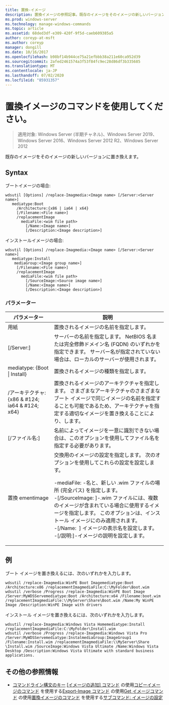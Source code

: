 ```yaml
---
title: 置換-イメージ
description: 置換イメージの参照記事。既存のイメージをそのイメージの新しいバージョンに置き換えます。
ms.prod: windows-server
ms.technology: manage-windows-commands
ms.topic: article
ms.assetid: 68ded3df-e309-420f-9f5d-caeb609385a5
author: coreyp-at-msft
ms.author: coreyp
manager: dongill
ms.date: 10/16/2017
ms.openlocfilehash: b98bf14b944ce75a21efbbb38a211e60ca952d39
ms.sourcegitcommit: 2afed2461574a3f53f84fc9ec28d86df3b335685
ms.translationtype: MT
ms.contentlocale: ja-JP
ms.lasthandoff: 07/02/2020
ms.locfileid: "85931357"
---
```

# <a name="using-the-replace-image-command"></a>置換イメージのコマンドを使用してください。

> 適用対象: Windows Server (半期チャネル)、Windows Server 2019、Windows Server 2016、Windows Server 2012 R2、Windows Server 2012

既存のイメージをそのイメージの新しいバージョンに置き換えます。
## <a name="syntax"></a>Syntax
ブートイメージの場合:
```
wdsutil [Options] /replace-Imagmedia:<Image name> [/Server:<Server name>]
   mediatype:Boot
     /Architecture:{x86 | ia64 | x64}
     [/Filename:<File name>]
     /replacementImage
       mediaFile:<wim file path>
         [/Name:<Image name>]
         [/Description:<Image description>]
```
インストールイメージの場合:
```
wdsutil [Options] /replace-Imagmedia:<Image name> [/Server:<Server name>]
   mediatype:Install
    mediaGroup:<Image group name>]
     [/Filename:<File name>]
     /replacementImage
       mediaFile:<wim file path>
         [/SourceImage:<Source image name>]
         [/Name:<Image name>]
         [/Description:<Image description>]
```
### <a name="parameters"></a>パラメーター
|パラメーター|説明|
|-------|--------|
用紙<Image name>|置換されるイメージの名前を指定します。|
|[/Server:<Server name>]|サーバーの名前を指定します。 NetBIOS 名または完全修飾ドメイン名 (FQDN) のいずれかを指定できます。 サーバー名が指定されていない場合は、ローカルのサーバーが使用されます。|
mediatype: {Boot &#124; Install}|置換されるイメージの種類を指定します。|
|/アーキテクチャ: {x86 & #124; ia64 & #124; x64}|置換されるイメージのアーキテクチャを指定します。 さまざまなアーキテクチャのさまざまなブート イメージで同じイメージの名前を指定することも可能であるため、アーキテクチャを指定する適切なイメージを置き換えることにより、します。|
|[/ファイル名:<File name>]|名前によってイメージを一意に識別できない場合は、このオプションを使用してファイル名を指定する必要があります。|
|置換 ementimage|交換用のイメージの設定を指定します。 次のオプションを使用してこれらの設定を設定します。<p>-mediaFile: <file path> -名と、新しい .wim ファイルの場所 (完全パス) を指定します。<br />-[/SourceImage: <image name>]-.wim ファイルには、複数のイメージが含まれている場合に使用するイメージを指定します。 このオプションは、インストール イメージにのみ適用されます。<br />-[/Name: <Image name> ] イメージの表示名を設定します。<br />-[/説明:<Image description>]-イメージの説明を設定します。|
## <a name="examples"></a>例
ブート イメージを置き換えるには、次のいずれかを入力します。
```
wdsutil /replace-Imagmedia:WinPE Boot Imagemediatype:Boot /Architecture:x86 /replacementImagmediaFile:C:\MyFolder\Boot.wim
wdsutil /verbose /Progress /replace-Imagmedia:WinPE Boot Image /Server:MyWDSServemediatype:Boot /Architecture:x64 /Filename:boot.wim
/replacementImagmediaFile:\\MyServer\Share\Boot.wim /Name:My WinPE Image /Description:WinPE Image with drivers
```
インストール イメージを置き換えるには、次のいずれかを入力します。
```
wdsutil /replace-Imagmedia:Windows Vista Homemediatype:Install /replacementImagmediaFile:C:\MyFolder\Install.wim
wdsutil /verbose /Progress /replace-Imagmedia:Windows Vista Pro /Server:MyWDSServemediatype:InstalmediaGroup:ImageGroup1
/Filename:Install.wim /replacementImagmediaFile:\\MyServer\Share \Install.wim /SourceImage:Windows Vista Ultimate /Name:Windows Vista Desktop /Description:Windows Vista Ultimate with standard business applications.
```
## <a name="additional-references"></a>その他の参照情報
- [コマンドライン構文のキー](command-line-syntax-key.md) 
[[イメージの追加] コマンド](using-the-add-image-command.md) 
 の使用[コピーイメージのコマンド](using-the-copy-image-command.md) 
 を使用する[Export-Image コマンド](using-the-export-image-command.md) 
 の使用[Get イメージコマンド](using-the-get-image-command.md) 
 の使用[置換イメージのコマンド](using-the-replace-image-command.md) 
 を使用する[サブコマンド: イメージの設定](subcommand-set-image.md)
